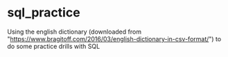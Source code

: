 # sql_practice

Using the english dictionary (downloaded from "https://www.bragitoff.com/2016/03/english-dictionary-in-csv-format/") to do some practice drills with SQL
